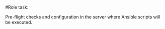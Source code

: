 
#Role task:

Pre-flight checks and configuration in the server where Ansible scripts will be executed. 